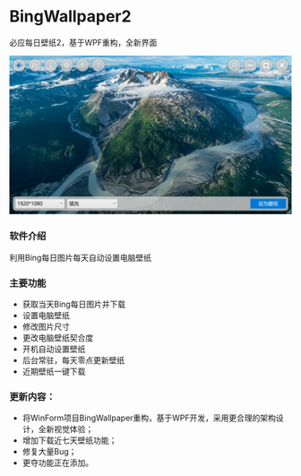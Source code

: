 # BingWallpaper2
必应每日壁纸2，基于WPF重构，全新界面

![网站截图](/example.png)

### 软件介绍
利用Bing每日图片每天自动设置电脑壁纸

### 主要功能
- 获取当天Bing每日图片并下载
- 设置电脑壁纸
- 修改图片尺寸
- 更改电脑壁纸契合度
- 开机自动设置壁纸
- 后台常驻，每天零点更新壁纸
- 近期壁纸一键下载

### 更新内容：
- 将WinForm项目BingWallpaper重构，基于WPF开发，采用更合理的架构设计，全新视觉体验；
- 增加下载近七天壁纸功能；
- 修复大量Bug；
- 更夺功能正在添加。
